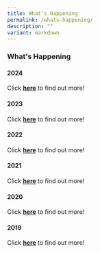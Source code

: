 ```yaml
---
title: What's Happening
permalink: /whats-happening/
description: ""
variant: markdown
---
```

### **What's Happening**


#### **2024**

Click **[here](https://www.crescent.edu.sg/whats-happening/2024/october/secondary-2-showcase/)** to find out more!


#### **2023**

Click **[here](https://staging.d38imrvfgjjnoy.amplifyapp.com/whats-happening/2023/jan/secondary-one-orientation-campfire/)** to find out more!

#### **2022**

Click **[here](https://staging.d38imrvfgjjnoy.amplifyapp.com/whats-happening/2022/jan/dedication-ceremony/)** to find out more!

#### **2021**

Click **[here](https://staging.d38imrvfgjjnoy.amplifyapp.com/whats-happening/2021/cg65-commemorative-video/)** to find out more!

#### **2020**

Click **[here](https://staging.d38imrvfgjjnoy.amplifyapp.com/whats-happening/2020/jan/dedication-ceremony/)** to find out more!

#### **2019**

Click **[here](https://staging.d38imrvfgjjnoy.amplifyapp.com/whats-happening/2019/jan/thimun/)** to find out more!